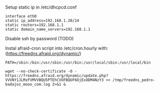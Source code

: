 Setup static ip in /etc/dhcpcd.conf

    interface eth0
    static ip_address=192.168.1.20/24
    static routers=192.168.1.1
    static domain_name_servers=192.168.1.1


Disable ssh by password (TODO)

Instal afraid-cron script into /etc/cron.hourly with: (https://freedns.afraid.org/dynamic/)

    PATH=/sbin:/bin:/usr/sbin:/usr/bin:/usr/local/sbin:/usr/local/bin

    wget --no-check-certificate -O - https://freedns.afraid.org/dynamic/update.php?VVVNY1JLMzFVMVVBQU5PTEhCVUFBQUF6OjExODM4NzY3 >> /tmp/freedns_pedro-badajoz_mooo_com.log 2>&1 &




